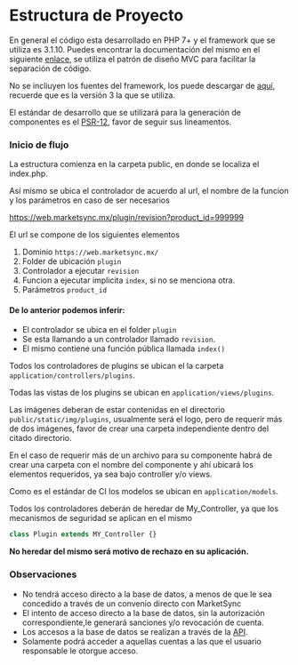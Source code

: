 # Estructura de Proyecto

En general el código esta desarrollado en PHP 7+ y el framework que se utiliza es 3.1.10. Puedes encontrar la documentación del mismo en el siguiente [enlace](https://codeigniter.com/user_guide/), se utiliza el patrón de diseño MVC para facilitar la separación de código.

No se incliuyen los fuentes del framework, los puede descargar de [aquí](https://codeigniter.com/download), recuerde que es la versión 3 la que se utiliza.

El estándar de desarrollo que se utilizará para la generación de componentes es el [PSR-12](https://www.php-fig.org/psr/psr-12/), favor de seguir sus lineamentos.

### Inicio de flujo
La estructura comienza en la carpeta public, en donde se localiza el index.php.

Así mismo se ubica el controlador de acuerdo al url, el nombre de la funcion y los parámetros en caso de ser necesarios

https://web.marketsync.mx/plugin/revision?product_id=999999

El url se compone de los siguientes elementos
1. Dominio `https://web.marketsync.mx/`
2. Folder de ubicación `plugin`
3. Controlador a ejecutar `revision`
4. Funcion a ejecutar implicita `index`, si no se menciona otra.
5. Parámetros `product_id`

#### De lo anterior podemos inferir:

- El controlador se ubica en el folder `plugin`
- Se esta llamando a un controlador llamado `revision`.
- El mismo contiene una función pública llamada `index()`

Todos los controladores de plugins se ubican el la carpeta `application/controllers/plugins`.

Todas las vistas de los plugins se ubican en `application/views/plugins`.

Las imágenes deberan de estar contenidas en el directorio `public/static/img/plugins`, usualmente será el logo, pero de requerir más de dos imágenes, favor de crear una carpeta independiente dentro del citado directorio.

En el caso de requerir más de un archivo para su componente habrá de crear una carpeta con el nombre del componente y ahí ubicará los elementos requeridos, ya sea bajo controller y/o views.

Como es el estándar de CI los modelos se ubican en `application/models`.

Todos los controladores deberán de heredar de My_Controller, ya que los mecanismos de seguridad se aplican en el mismo

```php
class Plugin extends MY_Controller {}
```

**No heredar del mismo será motivo de rechazo en su aplicación.**

### Observaciones
- No tendrá acceso directo a la base de datos, a menos de que le sea concedido a través de un convenio directo con MarketSync
- El intento de acceso directo a la base de datos, sin la autorización correspondiente,le generará sanciones y/o revocación de cuenta.
- Los accesos a la base de datos se realizan a través de la [API](https://github.com/hvalles/marketsync).
- Solamente podrá acceder a aquellas cuentas a las que el usuario responsable le otorgue acceso.

